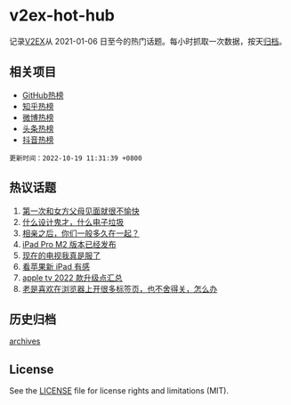 # v2ex-hot-hub

 记录[V2EX](https://www.v2ex.com/)从 2021-01-06 日至今的热门话题。每小时抓取一次数据，按天[归档](archives)。
 
 ## 相关项目

- [GitHub热榜](https://github.com/lonnyzhang423/github-hot-hub)
- [知乎热榜](https://github.com/lonnyzhang423/zhihu-hot-hub)
- [微博热榜](https://github.com/lonnyzhang423/weibo-hot-hub)
- [头条热榜](https://github.com/lonnyzhang423/toutiao-hot-hub)
- [抖音热榜](https://github.com/lonnyzhang423/douyin-hot-hub)


 `更新时间：2022-10-19 11:31:39 +0800`

## 热议话题

1. [第一次和女方父母见面就很不愉快](https://www.v2ex.com/t/887805)
1. [什么设计鬼才，什么电子垃圾](https://www.v2ex.com/t/887984)
1. [相亲之后，你们一般多久在一起？](https://www.v2ex.com/t/887852)
1. [iPad Pro M2 版本已经发布](https://www.v2ex.com/t/887936)
1. [现在的电视我真是服了](https://www.v2ex.com/t/887911)
1. [看苹果新 iPad 有感](https://www.v2ex.com/t/887980)
1. [apple tv 2022 款升级点汇总](https://www.v2ex.com/t/887948)
1. [老是喜欢在浏览器上开很多标签页，也不舍得关，怎么办](https://www.v2ex.com/t/887894)

## 历史归档

[archives](archives)

## License

See the [LICENSE](LICENSE) file for license rights and limitations (MIT).
